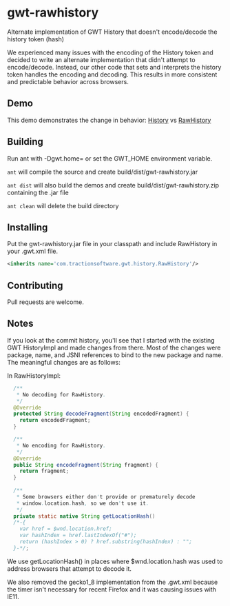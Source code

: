 gwt-rawhistory
==============

Alternate implementation of GWT History that doesn't encode/decode the history token (hash)

We experienced many issues with the encoding of the History token and decided to write an alternate implementation that didn't attempt to encode/decode. Instead, our other code that sets and interprets the history token handles the encoding and decoding. This results in more consistent and predictable behavior across browsers.

## Demo

This demo demonstrates the change in behavior: [History](http://andykellr.github.io/gwt-rawhistory/com.tractionsoftware.gwt.demo.history.HistoryDemo/HistoryDemo.html) vs [RawHistory](http://andykellr.github.io/gwt-rawhistory/com.tractionsoftware.gwt.demo.history.RawHistoryDemo/RawHistoryDemo.html)

## Building

Run ant with -Dgwt.home= or set the GWT_HOME environment variable.

`ant` will compile the source and create build/dist/gwt-rawhistory.jar

`ant dist` will also build the demos and create build/dist/gwt-rawhistory.zip containing the .jar file

`ant clean` will delete the build directory

## Installing

Put the gwt-rawhistory.jar file in your classpath and include RawHistory in your .gwt.xml file.

```xml
<inherits name='com.tractionsoftware.gwt.history.RawHistory'/>
```

## Contributing

Pull requests are welcome.

## Notes

If you look at the commit history, you'll see that I started with the existing GWT HistoryImpl and made changes from there. Most of the changes were package, name, and JSNI references to bind to the new package and name. The meaningful changes are as follows:

In RawHistoryImpl:

```java
  /**
   * No decoding for RawHistory.
   */
  @Override
  protected String decodeFragment(String encodedFragment) {
    return encodedFragment;
  }

  /**
   * No encoding for RawHistory.
   */
  @Override
  public String encodeFragment(String fragment) {
    return fragment;
  }
    
  /**
   * Some browsers either don't provide or prematurely decode
   * window.location.hash, so we don't use it.
   */
  private static native String getLocationHash() 
  /*-{
    var href = $wnd.location.href;
    var hashIndex = href.lastIndexOf("#");
    return (hashIndex > 0) ? href.substring(hashIndex) : "";
  }-*/;
```

We use getLocationHash() in places where $wnd.location.hash was used to address browsers that attempt to decode it.

We also removed the gecko1_8 implementation from the .gwt.xml because the timer isn't necessary for recent Firefox and it was causing issues with IE11.
